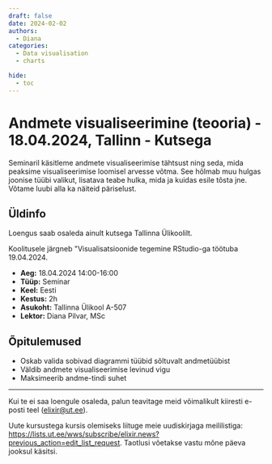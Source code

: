 ```yaml
---
draft: false
date: 2024-02-02
authors:
  - Diana
categories:
  - Data visualisation
  - charts

hide:
  - toc
---
```


# Andmete visualiseerimine (teooria) - 18.04.2024, Tallinn - Kutsega

Seminaril käsitleme andmete visualiseerimise tähtsust ning seda, mida peaksime visualiseerimise loomisel arvesse võtma. See hõlmab muu hulgas joonise tüübi valikut, lisatava teabe hulka, mida ja kuidas esile tõsta jne. Võtame luubi alla ka näiteid päriselust.

<!-- more -->

## Üldinfo

Loengus saab osaleda ainult kutsega Tallinna Ülikoolilt. 

Koolitusele järgneb "Visualisatsioonide tegemine RStudio-ga töötuba 19.04.2024. 

* __Aeg:__ 18.04.2024 14:00-16:00
* __Tüüp:__  Seminar
* __Keel:__ Eesti
* __Kestus:__  2h
* __Asukoht:__ Tallinna Ülikool A-507
* __Lektor:__ Diana Pilvar, MSc


## Õpitulemused

* Oskab valida sobivad diagrammi tüübid sõltuvalt andmetüübist
* Väldib andmete visualiseerimise levinud vigu
* Maksimeerib andme-tindi suhet

---

Kui te ei saa loengule osaleda, palun teavitage meid võimalikult kiiresti e-posti teel (elixir@ut.ee).

Uute kursustega kursis olemiseks liituge meie uudiskirjaga meililistiga:  https://lists.ut.ee/wws/subscribe/elixir.news?previous_action=edit_list_request. Taotlusi võetakse vastu mõne päeva jooksul käsitsi.
